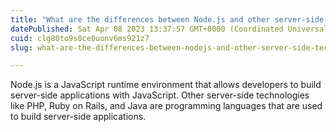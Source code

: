 ```yaml
---
title: "What are the differences between Node.js and other server-side technologies like PHP, Ruby on Rails, and Java?"
datePublished: Sat Apr 08 2023 13:37:57 GMT+0000 (Coordinated Universal Time)
cuid: clg80to9s0ce0uonv6ms921z7
slug: what-are-the-differences-between-nodejs-and-other-server-side-technologies-like-php-ruby-on-rails-and-java

---
```


Node.js is a JavaScript runtime environment that allows developers to build server-side applications with JavaScript. Other server-side technologies like PHP, Ruby on Rails, and Java are programming languages that are used to build server-side applications.